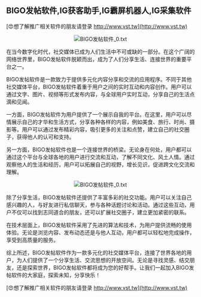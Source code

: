 ## **BIGO发帖软件,IG获客助手,IG霸屏机器人,IG采集软件**

[😍想了解推广相关软件的朋友请登录 http://www.vst.tw](http://www.vst.tw)

 <center><img src="https://vst.tw/MP4/tuiguang/png/5.png" alt="BIGO发帖软件_0.txt"></center>

在当今数字化时代，社交媒体已成为人们生活中不可或缺的一部分。在这个广阔的网络世界里，BIGO发帖软件脱颖而出，成为了人们分享生活、连接世界的重要平台之一。

BIGO发帖软件是一款致力于提供多元化内容分享和交流的应用程序。不同于其他社交媒体平台，BIGO发帖软件着重于用户之间的实时互动和内容创作。用户可以通过文字、图片、视频等形式发布内容，与全球用户实时互动，分享自己的生活点滴和见闻。

一方面，BIGO发帖软件为用户提供了一个展示自我的平台。在这里，用户可以尽情展示自己的才华和生活方式，分享各种各样的内容，例如美食、旅行、时尚、摄影等。用户可以通过发布精彩内容，吸引更多的关注和点赞，建立自己的社交圈子，获得他人的认可和支持。

另一方面，BIGO发帖软件也是一个连接世界的桥梁。无论身在何处，用户都可以通过这个平台与全球各地的用户进行交流和互动，了解不同文化、风土人情。通过观察他人的生活和经历，用户可以拓展自己的视野，增长见识，促进跨文化交流和理解。

 <center><img src="https://vst.tw/MP4/tuiguang/png/3.png" alt="BIGO发帖软件_0.txt"></center>

除了分享生活，BIGO发帖软件还提供了丰富多彩的社交功能。用户可以关注自己感兴趣的人，与好友进行私信聊天，参与各种话题讨论和活动。通过这些互动，用户不仅可以找到志同道合的朋友，还可以扩展社交圈子，建立更加紧密的联系。

在技术层面上，BIGO发帖软件采用了先进的算法和技术，为用户提供流畅的使用体验。无论是浏览内容、发布动态还是与他人互动，用户都可以轻松地完成操作，享受到高质量的服务。

综上所述，BIGO发帖软件作为一款多元化的社交媒体平台，连接了世界各地的用户，为人们提供了一个分享生活、交流思想的开放空间。无论是寻找灵感、结交朋友，还是探索世界，BIGO发帖软件都将成为您的好帮手。让我们一起加入BIGO发帖软件的大家庭，探索未知，分享快乐！

[😍想了解推广相关软件的朋友请登录 http://www.vst.tw](http://www.vst.tw)



